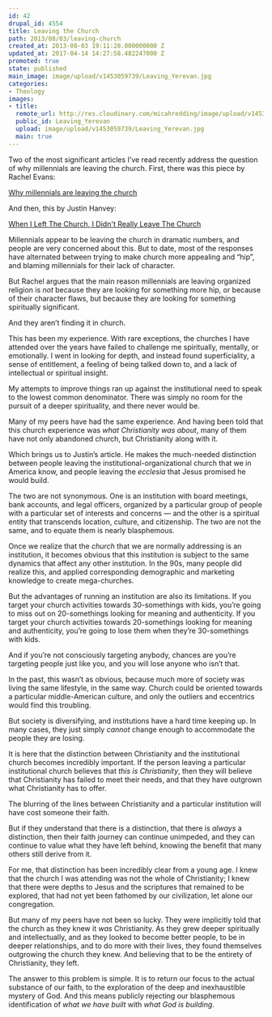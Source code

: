 ```yaml
---
id: 42
drupal_id: 4554
title: Leaving the Church
path: 2013/08/03/leaving-church
created_at: 2013-08-03 19:11:28.000000000 Z
updated_at: 2017-04-14 14:27:58.482247000 Z
promoted: true
state: published
main_image: image/upload/v1453059739/Leaving_Yerevan.jpg
categories:
- Theology
images:
- title: 
  remote_url: http://res.cloudinary.com/micahredding/image/upload/v1453059739/Leaving_Yerevan.jpg
  public_id: Leaving_Yerevan
  upload: image/upload/v1453059739/Leaving_Yerevan.jpg
  main: true
---
```

Two of the most significant articles I’ve read recently address the question of why millennials are leaving the church. First, there was this piece by Rachel Evans:

[Why millennials are leaving the church](http://religion.blogs.cnn.com/2013/07/27/why-millennials-are-leaving-the-church/)

And then, this by Justin Hanvey:

[When I Left The Church, I Didn't Really Leave The Church](http://andnowdeepthoughtswithjustin.blogspot.com/2013/07/when-i-left-church-i-didnt-really-leave.html)

Millennials appear to be leaving the church in dramatic numbers, and people are very concerned about this. But to date, most of the responses have alternated between trying to make church more appealing and “hip”, and blaming millennials for their lack of character.

But Rachel argues that the main reason millennials are leaving organized religion is *not* because they are looking for something more hip, or because of their character flaws, but because they are looking for something spiritually significant.

And they aren’t finding it in church.

This has been my experience. With rare exceptions, the churches I have attended over the years have failed to challenge me spiritually, mentally, or emotionally. I went in looking for depth, and instead found superficiality, a sense of entitlement, a feeling of being talked down to, and a lack of intellectual or spiritual insight. 

My attempts to improve things ran up against the institutional need to speak to the lowest common denominator. There was simply no room for the pursuit of a deeper spirituality, and there never would be.

Many of my peers have had the same experience. And having been told that this church experience was *what Christianity was about*, many of them have not only abandoned church, but Christianity along with it.

Which brings us to Justin’s article. He makes the much-needed distinction between people leaving the institutional-organizational church that we in America know, and people leaving the *ecclesia* that Jesus promised he would build.

The two are not synonymous. One is an institution with board meetings, bank accounts, and legal officers, organized by a particular group of people with a particular set of interests and concerns — and the other is a spiritual entity that transcends location, culture, and citizenship. The two are not the same, and to equate them is nearly blasphemous.

Once we realize that the *church* that we are normally addressing is an institution, it becomes obvious that this institution is subject to the same dynamics that affect any other institution. In the 90s, many people did realize this, and applied corresponding demographic and marketing knowledge to create mega-churches. 

But the advantages of running an institution are also its limitations. If you target your church activities towards 30-somethings with kids, you’re going to miss out on 20-somethings looking for meaning and authenticity. If you target your church activities towards 20-somethings looking for meaning and authenticity, you’re going to lose them when they’re 30-somethings with kids.

And if you’re not consciously targeting anybody, chances are you’re targeting people just like you, and you will lose anyone who isn’t that.

In the past, this wasn’t as obvious, because much more of society was living the same lifestyle, in the same way. Church could be oriented towards a particular middle-American culture, and only the outliers and eccentrics would find this troubling.

But society is diversifying, and institutions have a hard time keeping up. In many cases, they just simply *cannot* change enough to accommodate the people they are losing. 

It is here that the distinction between Christianity and the institutional church becomes incredibly important. If the person leaving a particular institutional church believes that *this is Christianity*, then they will believe that Christianity has failed to meet their needs, and that they have outgrown what Christianity has to offer.

The blurring of the lines between Christianity and a particular institution will have cost someone their faith.

But if they understand that there is a distinction, that there is *always* a distinction, then their faith journey can continue unimpeded, and they can continue to value what they have left behind, knowing the benefit that many others still derive from it.

For me, that distinction has been incredibly clear from a young age. I knew that the church I was attending was not the whole of Christianity; I knew that there were depths to Jesus and the scriptures that remained to be explored, that had not yet been fathomed by our civilization, let alone our congregation.

But many of my peers have not been so lucky. They were implicitly told that the church as they knew it *was* Christianity. As they grew deeper spiritually and intellectually, and as they looked to become better people, to be in deeper relationships, and to do more with their lives, they found themselves outgrowing the church they knew. And believing that to be the entirety of Christianity, they left.

The answer to this problem is simple. It is to return our focus to the actual substance of our faith, to the exploration of the deep and inexhaustible mystery of God. And this means publicly rejecting our blasphemous identification of *what we have built* with *what God is building*.
